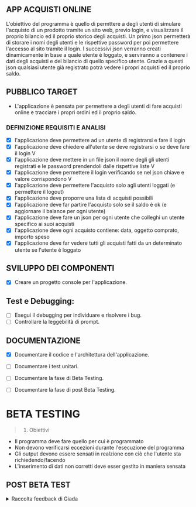## APP ACQUISTI ONLINE

L'obiettivo del programma è quello di permttere a degli utenti di simulare l'acquisto di un prodotto tramite un sito web, previo login, e visualizzare il proprio bilancio ed il proprio storico degli acquisti.
Un primo json permetterà di storare i nomi degli utenti e le rispettive password per poi permettere l'accesso al sito tramite il login.
I successivi json verranno creati dinamicamente in base a quale utente è loggato, e serviranno a contenere i dati degli acquisti e del bilancio di quello specifico utente. Grazie a questi json qualsiasi utente già registrato potrà vedere i propri acquisti ed il proprio saldo.

## PUBBLICO TARGET
- L'applicazione è pensata per permettere a degli utenti di fare acquisti online e tracciare i propri ordini ed il proprio saldo.

### DEFINIZIONE REQUISITI E ANALISI
- [x] l'applicazione deve permettere ad un utente di registrarsi e fare il login     
- [x] l'applicazione deve chiedere all'utente se deve registrarsi o se deve fare il login    V
- [x] l'applicazione deve mettere in un file json il nome degli gli utenti registrati e le password prendendoli dalle rispettive liste   V
- [x] l'applicazione deve permettere il login verificando se nel json chiave e valore corrispondono V
- [x] l'applicazione deve permettere l'acquisto solo agli utenti loggati (e permettere il logout)
- [x] l'applicazione deve proporre una lista di acquisti possibili
- [x] l'applicazione deve far partire l'acquisto solo se il saldo è ok (e aggiornare il balance per ogni utente)
- [x] l'applicazione deve fare un json per ogni utente che colleghi un utente specifico ai suoi acquisti
- [x] l'applicazione deve ogni acquisto contiene: data, oggetto comprato, importo speso
- [x] l'applicazione deve far vedere tutti gli acquisti fatti da un determinato utente se l'utente è loggato

## SVILUPPO DEI COMPONENTI

- [x] Creare un progetto console per l'applicazione.

## Test e Debugging:

-  [ ] Esegui il debugging per individuare e risolvere i bug.
-  [ ] Controllare la leggebilità di prompt. 

## DOCUMENTAZIONE

- [x] Documentare il codice e l'architettura dell'applicazione.
- [ ] Documentare i test unitari.
- [ ] Documentare la fase di Beta Testing.
- [ ] Documentare la fase di post Beta Testing.


# BETA TESTING
> 1. Obiettivi
- Il programma deve fare quello per cui è programmato
- Non devono verificarsi eccezioni durante l'esecuzione del programma
- Gli output devono essere sensati in realzione con ciò che l'utente sta richiedendo/facendo
- L'inserimento di dati non corretti deve esser gestito in maniera sensata


## POST BETA TEST

<details>
<summary>Raccolta feedback di Giada</summary>
<details>

<summary> 

> BUG

- se chiedo di voler comprare il monitor giustamente mi dice che non ho pecunia ma dopo se non voglio più fare acquisti (premo tasto n) mi da l'errore System.IO.FileNotFoundException
- mi esce lo stesso errore anche quando mi chiede se voglio acquistare altro e schiaccio un qualsiasi tasto che non sia y o n 
- se premo 2 senza esserci utenti fa unhandled exception (e non è stato ancora creato il file utenti non darmi il)
- 


> CONSIGLI

- potresti inserire Password errata o nome utente errato se sbaglio a inserire i miei dati (aggiungo io, potrei rimandare al login se uno sbaglia il login e non alla richiesta di iscrizione o login di nuovo)
   - ho aggiunto una stringa che stampi "nome utente o password errato" prima di far ripartire il ciclo 
- potresti inserire un listino prezzi prima di iniziare gli acquisti così so già quanto viene a costare ciò che voglio comprare per gestire al meglio le spese 
   - oltre a dire il nome dei vari prodotti mando a schermo il prezzo di quel prodotto con nomeDictionary[nomeProdotto]
- potresti inserire l'opzione dell'annullo acquisto 
- potresti inserire l'opzione elimina account
</summary>



## RISOLUZIONE

- veniva fatto un readAll del json ma se un utente non acquista non viene generato il json contenete gli acquisti dell' utente, perciò provavo ad accedere al file anche se non esisteva. Ho aggiunto un controllo per verificare se il file esiste in modo da eseguire questa parte di codice solamente se il file effettivamente c'è.
- ho aggiunto una stringa che stampi "nome utente o password errato" prima di far ripartire il ciclo 
- oltre a dire il nome dei vari prodotti mando a schermo il prezzo di quel prodotto con  nomeDictionary[nomeProdotto]
- mi sono accorto che anche io ,se invece che premere y/n premo un altra cosa, mi esegue n, ho fatto percio dei cicli while fancendo un elseif non viene premuto ne y ne n manda a schermo il messaggio "input non valido" e riesegui il ciclo




## CODICE

```c#
using Newtonsoft.Json; // Libreria per la gestione dei dati JSON.

class Program
{
    static void Main()
    {
        // Inizializzazione delle variabili e liste.
        List<string> nomiUtenti = new List<string>();
        List<string> passwords = new List<string>();
        Boolean flag = false;
        string utenteRegistrato = null;
        string passwordUtenteRegistrato = null;

        // Percorso del file JSON contenente i nomi utenti e le password.
        string pathJsonUtentiEPassword = @"utentiEpassword.json";
        string pathJsonProdottiEPrezzi = @"prodottiEprezzi.json";
        string json = null;
        string file2;
        string file4;
        dynamic obj = null;
        dynamic obj2 = null;
        string nomeUtente = null;
        string password = null;
        string utenteLoggato = null;
        string passwordUtenteLoggato;
        bool utenteEsistente = false;

        if (File.Exists(pathJsonUtentiEPassword))
        {
            json = File.ReadAllText(pathJsonUtentiEPassword);
            file2 = pathJsonUtentiEPassword;
            obj = JsonConvert.DeserializeObject(json)!;
        }


        // Ciclo principale del programma.
        while (true)
        {
            // Richiesta all'utente di registrarsi o effettuare il login.
            System.Console.WriteLine("premi 1 per registrarti o premi 2 per fare il login");
            string scelta = Console.ReadLine();

            // Registrazione dell'utente.
            if (scelta == "1")
            {
                // Inserimento del nome utente e della password.
                System.Console.WriteLine("Inserisci il nome utente");
                nomeUtente = Console.ReadLine();
                nomiUtenti.Add(nomeUtente);
                System.Console.WriteLine("Inserisci una password");
                password = Console.ReadLine();
                passwords.Add(password);

                if (File.Exists(pathJsonUtentiEPassword))
                {
                    // Controllo se l'utente esiste già.
                    foreach (var jsonElement in obj)
                    {
                        if (jsonElement.nomeutente == nomeUtente)
                        {
                            System.Console.WriteLine("Quest'utente esiste già");
                            utenteEsistente = true;
                            break;
                        }
                        else
                        {
                            System.Console.WriteLine("registrazione avvenuta con successo!");
                            break;
                        }
                    }
                }
                else
                {
                    System.Console.WriteLine("registrazione avvenuta con successo!");
                }

                // Salvo le informazioni dell'utente registrato.
                utenteRegistrato = nomeUtente;
                passwordUtenteRegistrato = password;

                // Salvataggio dei dati nel file JSON.
                if (!File.Exists(pathJsonUtentiEPassword))
                {
                    // Crea il file se non esiste.
                    File.Create(pathJsonUtentiEPassword).Close();
                    File.AppendAllText(pathJsonUtentiEPassword, "[\n");
                }
                else
                {
                    if (utenteEsistente == false)
                    {
                        file2 = File.ReadAllText(pathJsonUtentiEPassword);
                        file2 = file2.Remove(file2.Length - 2, 2);
                        File.WriteAllText(pathJsonUtentiEPassword, file2);
                        File.AppendAllText(pathJsonUtentiEPassword, ",\n");
                    }
                }

                if (utenteEsistente == false)
                {
                    for (int i = 0; i < nomiUtenti.Count; i++)
                    {
                        File.AppendAllText(pathJsonUtentiEPassword, JsonConvert.SerializeObject(new { nomeutente = nomiUtenti[i], passwordUtente = passwords[i] }));
                    }
                    File.AppendAllText(pathJsonUtentiEPassword, "]\n");
                    //obj2 = JsonConvert.DeserializeObject(File.ReadAllText(pathJsonUtentiEPassword))!;
                }
                else { utenteEsistente = false; }
            }

            // Login dell'utente.
            else if (scelta == "2")
            {
                System.Console.WriteLine("Inserisci il nome utente");
                nomeUtente = Console.ReadLine().Trim();
                System.Console.WriteLine("Inserisci la password");
                password = Console.ReadLine().Trim();

                // Controllo delle credenziali dell'utente (se il file esiste)
                if (File.Exists(pathJsonUtentiEPassword))
                {
                    string filex = File.ReadAllText(pathJsonUtentiEPassword);
                    obj = JsonConvert.DeserializeObject(filex)!;
                    for (int i = 0; i < obj.Count; i++)
                    {
                        if (obj[i].nomeutente == nomeUtente && obj[i].passwordUtente == password)
                        {
                            System.Console.WriteLine("Login avvenuto con successo " + utenteRegistrato + "\n");
                            System.Console.WriteLine("Ora hai accesso agli acquisti");
                            utenteLoggato = nomeUtente;
                            passwordUtenteLoggato = password;
                            flag = true;
                            break;
                        }
                    }
                    if (flag == true)
                    {
                        break;
                    }
                    System.Console.WriteLine("\n!!Passord o nome utente errato\n");
                }
                else
                {
                    System.Console.WriteLine("non sei ancora iscritto, iscriviti!");
                    continue;
                }
            }
            else //se inserisco qualcosa di diverso da 1 o 2
            {
                System.Console.WriteLine("input non valido");
            }
            if (flag == true)
            {
                break;
            }
        }

        // Definizione dei prodotti acquistabili e dei relativi prezzi.
        List<string> prodottiAcquistabili = new List<string>();
        prodottiAcquistabili.Add("gaming mouse");
        prodottiAcquistabili.Add("monitor");
        prodottiAcquistabili.Add("joypad");

        Dictionary<string, decimal> prezziProdotti = new Dictionary<string, decimal>();
        prezziProdotti["gaming mouse"] = 50.99m;
        prezziProdotti["monitor"] = 199.99m;
        prezziProdotti["joypad"] = 29.99m;


        //aggiungo nel json i prodotti e prezzi del dictionary
        if (!File.Exists(pathJsonProdottiEPrezzi))
        {
            // Crea il file se non esiste.
            File.Create(pathJsonProdottiEPrezzi).Close();
            File.AppendAllText(pathJsonProdottiEPrezzi, "[\n");

            file4 = File.ReadAllText(pathJsonProdottiEPrezzi);
            file4 = file4.Remove(file4.Length - 1, 1);
            File.WriteAllText(pathJsonProdottiEPrezzi, file4);
            //ciclo nel dictionary
            for (int i = 0; i < prodottiAcquistabili.Count; i++)
            {
                File.AppendAllText(pathJsonProdottiEPrezzi, JsonConvert.SerializeObject(new { nomeProdotto = prezziProdotti.Keys.ElementAt(i), prezzoProdotto = prezziProdotti.Values.ElementAt(i) }));
                if (i + 1 != prodottiAcquistabili.Count)
                {
                    File.AppendAllText(pathJsonProdottiEPrezzi, ",\n");
                }
            }
            File.AppendAllText(pathJsonProdottiEPrezzi, "]");
        }


        decimal balance = 100;
        decimal balancePrimaDelCalcolo = 0;

        string parteTestoFissa = "acquisti";
        string nomeFile = $"{parteTestoFissa}_{utenteLoggato}.json";
        string pathAcquistiUtenteLoggato = @$"{nomeFile}";

        // Gestione degli acquisti.
        if (File.Exists(pathAcquistiUtenteLoggato))
        {
            obj = JsonConvert.DeserializeObject(File.ReadAllText(pathAcquistiUtenteLoggato))!;
        }

    // Richiesta all'utente di scegliere un prodotto.
    Rifacciamo:
        System.Console.Write("Cosa vuoi acquistare tra: ");
        int contator = 1;
        obj2 = JsonConvert.DeserializeObject(File.ReadAllText(pathJsonProdottiEPrezzi))!;
        //itero i prodotti disponibili tramite il json
        foreach (dynamic jsonElement in obj2)
        {
            System.Console.Write(contator + ") " + jsonElement.nomeProdotto + ": " + jsonElement.prezzoProdotto + "$, ");
            contator++;
        }
        System.Console.WriteLine("? ");


        //prende il balance dal json facendo un operazione di sottrazione
        if (File.Exists(pathAcquistiUtenteLoggato))
        {
            obj = JsonConvert.DeserializeObject(File.ReadAllText(pathAcquistiUtenteLoggato))!;
            foreach (var jsonElement in obj)
            {
                if (balance >= 0 && jsonElement == obj[obj.Count - 1])
                {
                    balancePrimaDelCalcolo = balance;
                    //balance = balance - Convert.ToDecimal(jsonElement.prezzoDiAcquisto);
                    balance = Convert.ToDecimal(jsonElement.bilancio);
                }
            }

            if (balance >= 0)
            {
                System.Console.WriteLine("Il tuo balance è di " + balance);
            }
            else
            {
                balance = balancePrimaDelCalcolo;     //per non farlo andare sotto 0
                System.Console.WriteLine("il tuo balance è di " + balance + ")");
            }
        }
        else
        {
            System.Console.WriteLine("il tuo balance è di " + balance);
        }
        string prodottoScelto = Console.ReadLine();
        while (prodottoScelto != "1" && prodottoScelto != "2" && prodottoScelto != "3")
        {
            System.Console.WriteLine("scelta non valida");
            goto Rifacciamo;
        }

        // Acquisto del prodotto scelto.
        int contatore = 0;
        string nomeProdottoScelto = null;
        decimal prezzoDacquisto = 0;
        string file3 = null;


        // Ciclo su ogni coppia chiave-valore nel dizionario dei prezzi dei prodotti.
        foreach (KeyValuePair<string, decimal> entry in prezziProdotti)
        {
            contatore++;

            // Se il contatore è uguale al prodotto scelto e il prezzo è minore o uguale al balance.
            if (contatore == Int32.Parse(prodottoScelto) && entry.Value <= balance)
            {
                // Effettua l'acquisto.
                System.Console.WriteLine("acquisto avvenuto correttamente");
                balance = balance - entry.Value;

                // Salva il nome e il prezzo del prodotto acquistato.
                nomeProdottoScelto = entry.Key;
                prezzoDacquisto = entry.Value;

                // Definisce il nome del file e il percorso per il salvataggio degli acquisti.
                parteTestoFissa = "acquisti";
                nomeFile = $"{parteTestoFissa}_{utenteLoggato}.json";
                pathAcquistiUtenteLoggato = @$"{nomeFile}";
                file3 = pathAcquistiUtenteLoggato;

                // Se il file non esiste, lo crea e aggiunge il primo acquisto.
                if (!File.Exists(nomeFile))
                {
                    File.Create(nomeFile).Close();
                    File.AppendAllText(nomeFile, "[\n");
                    File.AppendAllText(pathAcquistiUtenteLoggato, JsonConvert.SerializeObject(new { nomeutente = $"{utenteLoggato}", oggettoAcquistato = nomeProdottoScelto, prezzoDiAcquisto = prezzoDacquisto, bilancio = balance }));
                    File.AppendAllText(nomeFile, "]\n");
                    System.Console.WriteLine("Il tuo bilancio attuale è di " + balance);
                    break;
                }
                // Se il file esiste, aggiunge l'acquisto al file esistente.
                else
                {
                    file3 = File.ReadAllText(file3);
                    file3 = file3.Remove(file3.Length - 2, 1);
                    File.WriteAllText(pathAcquistiUtenteLoggato, file3);
                    File.AppendAllText(pathAcquistiUtenteLoggato, ",\n");
                    File.AppendAllText(pathAcquistiUtenteLoggato, JsonConvert.SerializeObject(new { nomeutente = $"{utenteLoggato}", oggettoAcquistato = nomeProdottoScelto, prezzoDiAcquisto = prezzoDacquisto, bilancio = balance }));
                    File.AppendAllText(nomeFile, "\n]\n");
                    obj = JsonConvert.DeserializeObject(File.ReadAllText(pathAcquistiUtenteLoggato))!;
                    balance = obj[obj.Count - 1].bilancio;
                    System.Console.WriteLine("Il tuo bilancio attuale è di " + obj[obj.Count - 1].bilancio);
                }
            }
            // Se il prezzo è maggiore del balance.
            else if (contatore == Int32.Parse(prodottoScelto) && entry.Value > balance)
            {
                System.Console.WriteLine("non hai pecunia");
            }
        }

        string input = null;
        while (true)
        {
            System.Console.WriteLine("Vuoi acquistare altro? (y/n)");
            input = Console.ReadLine().ToLower().Trim();
            if (input == "y")
            {
                goto Rifacciamo;
            }
            else if (input != "y" && input != "n")
            {
                System.Console.WriteLine("input non valido");
                continue;
            }
            break;
        }

        if (File.Exists(pathAcquistiUtenteLoggato))
        {
            obj = JsonConvert.DeserializeObject(File.ReadAllText(pathAcquistiUtenteLoggato))!;
            while (true)
            {
                System.Console.WriteLine("Vuoi vedere i tuoi acquisti? (y/n)");
                input = Console.ReadLine().ToLower().Trim();
                if (input == "y")
                {
                    //itero nel json
                    foreach (var jsonElement in obj)
                    {
                        System.Console.WriteLine("prodotto: " + jsonElement.oggettoAcquistato + " ,prezzo: " + jsonElement.prezzoDiAcquisto);
                    }
                }
                else if (input != "y" && input != "n")
                {
                    System.Console.WriteLine("input non valido");
                    continue;
                }
                break;
            }
        }
    }
}
```